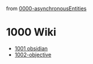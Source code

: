 from [0000-asynchronousEntities](../0000-asynchronousEntities.md)
# 1000 Wiki
- [1001 obsidian](1001%20obsidian.md)
- [1002-objective](1002-objective.md)